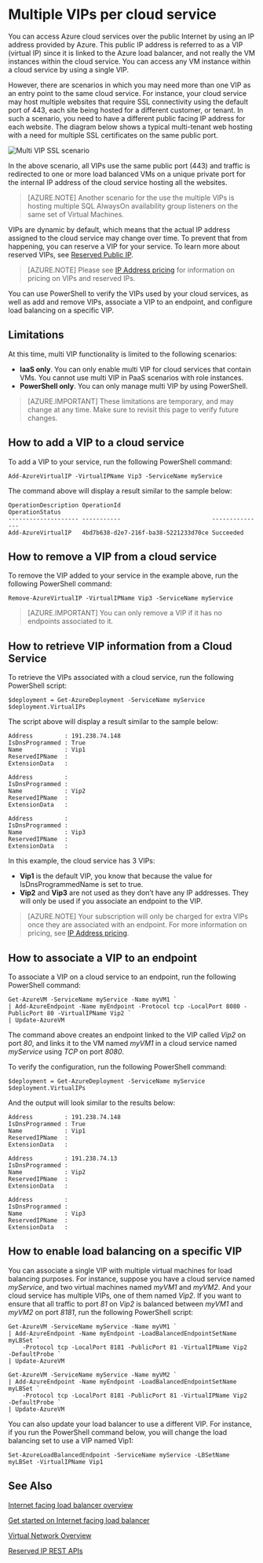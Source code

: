 <properties
   pageTitle="Mutiple VIPs per cloud service"
   description="Overview of multiVIP and how to set multiple VIPs on a cloud service"
   services="load-balancer"
   documentationCenter="na"
   authors="sdwheeler"
   manager="carmonm"
   editor="tysonn" />
<tags
   ms.service="load-balancer"
   ms.devlang="na"
   ms.topic="article"
   ms.tgt_pltfrm="na"
   ms.workload="infrastructure-services"
   ms.date="08/25/2016"
   ms.author="sewhee" />

# Multiple VIPs per cloud service

You can access Azure cloud services over the public Internet by using an IP address provided by Azure. This public IP address is referred to as a VIP (virtual IP) since it is linked to the Azure load balancer, and not really the VM instances within the cloud service. You can access any VM instance within a cloud service by using a single VIP.

However, there are scenarios in which you may need more than one VIP as an entry point to the same cloud service. For instance, your cloud service may host multiple websites that require SSL connectivity using the default port of 443, each site being hosted for a different customer, or tenant. In such a scenario, you need to have a different public facing IP address for each website. The diagram below shows a typical multi-tenant web hosting with a need for multiple SSL certificates on the same public port.

![Multi VIP SSL scenario](./media/load-balancer-multivip/Figure1.png)

In the above scenario, all VIPs use the same public port (443) and traffic is redirected to one or more load balanced VMs on a unique private port for the internal IP address of the cloud service hosting all the websites.

>[AZURE.NOTE] Another scenario for the use the multiple VIPs is hosting multiple SQL AlwaysOn availability group listeners on the same set of Virtual Machines.

VIPs are dynamic by default, which means that the actual IP address assigned to the cloud service may change over time. To prevent that from happening, you can reserve a VIP for your service. To learn more about reserved VIPs, see [Reserved Public IP](../virtual-network/virtual-networks-reserved-public-ip.md).

>[AZURE.NOTE] Please see [IP Address pricing](https://azure.microsoft.com/pricing/details/ip-addresses/) for information on pricing on VIPs and reserved IPs.

You can use PowerShell to verify the VIPs used by your cloud services, as well as add and remove VIPs, associate a VIP to an endpoint, and configure load balancing on a specific VIP.

## Limitations

At this time, multi VIP functionality is limited to the following scenarios:

- **IaaS only**. You can only enable multi VIP for cloud services that contain VMs. You cannot use multi VIP in PaaS scenarios with role instances.
- **PowerShell only**. You can only manage multi VIP by using PowerShell.

>[AZURE.IMPORTANT] These limitations are temporary, and may change at any time. Make sure to revisit this page to verify future changes.


## How to add a VIP to a cloud service

To add a VIP to your service, run the following PowerShell command:

    Add-AzureVirtualIP -VirtualIPName Vip3 -ServiceName myService

The command above will display a result similar to the sample below:

    OperationDescription OperationId                          OperationStatus
    -------------------- -----------                          ---------------
    Add-AzureVirtualIP   4bd7b638-d2e7-216f-ba38-5221233d70ce Succeeded

## How to remove a VIP from a cloud service

To remove the VIP added to your service in the example above, run the following PowerShell command:

    Remove-AzureVirtualIP -VirtualIPName Vip3 -ServiceName myService

>[AZURE.IMPORTANT] You can only remove a VIP if it has no endpoints associated to it.

## How to retrieve VIP information from a Cloud Service

To retrieve the VIPs associated with a cloud service, run the following PowerShell script:

    $deployment = Get-AzureDeployment -ServiceName myService
    $deployment.VirtualIPs

The script above will display a result similar to the sample below:

    Address         : 191.238.74.148
    IsDnsProgrammed : True
    Name            : Vip1
    ReservedIPName  :
    ExtensionData   :

    Address         :
    IsDnsProgrammed :
    Name            : Vip2
    ReservedIPName  :
    ExtensionData   :

    Address         :
    IsDnsProgrammed :
    Name            : Vip3
    ReservedIPName  :
    ExtensionData   :

In this example, the cloud service has 3 VIPs:

- **Vip1** is the default VIP, you know that because the value for IsDnsProgrammedName is set to true.
- **Vip2** and **Vip3** are not used as they don’t have any IP addresses. They will only be used if you associate an endpoint to the VIP.

>[AZURE.NOTE] Your subscription will only be charged for extra VIPs once they are associated with an endpoint. For more information on pricing, see [IP Address pricing](https://azure.microsoft.com/pricing/details/ip-addresses/).

## How to associate a VIP to an endpoint

To associate a VIP on a cloud service to an endpoint, run the following PowerShell command:

    Get-AzureVM -ServiceName myService -Name myVM1 `
    | Add-AzureEndpoint -Name myEndpoint -Protocol tcp -LocalPort 8080 -PublicPort 80 -VirtualIPName Vip2 `
    | Update-AzureVM

The command above creates an endpoint linked to the VIP called *Vip2* on port *80*, and links it to the VM named *myVM1* in a cloud service named *myService* using *TCP* on port *8080*.

To verify the configuration, run the following PowerShell command:

    $deployment = Get-AzureDeployment -ServiceName myService
    $deployment.VirtualIPs

And the output will look similar to the results below:

    Address         : 191.238.74.148
    IsDnsProgrammed : True
    Name            : Vip1
    ReservedIPName  :
    ExtensionData   :

    Address         : 191.238.74.13
    IsDnsProgrammed :
    Name            : Vip2
    ReservedIPName  :
    ExtensionData   :

    Address         :
    IsDnsProgrammed :
    Name            : Vip3
    ReservedIPName  :
    ExtensionData   :

## How to enable load balancing on a specific VIP

You can associate a single VIP with multiple virtual machines for load balancing purposes. For instance, suppose you have a cloud service named *myService*, and two virtual machines named *myVM1* and *myVM2*. And your cloud service has multiple VIPs, one of them named *Vip2*. If you want to ensure that all traffic to port *81* on *Vip2* is balanced between *myVM1* and *myVM2* on port *8181*, run the following PowerShell script:

    Get-AzureVM -ServiceName myService -Name myVM1 `
    | Add-AzureEndpoint -Name myEndpoint -LoadBalancedEndpointSetName myLBSet `
        -Protocol tcp -LocalPort 8181 -PublicPort 81 -VirtualIPName Vip2  -DefaultProbe `
    | Update-AzureVM

    Get-AzureVM -ServiceName myService -Name myVM2 `
    | Add-AzureEndpoint -Name myEndpoint -LoadBalancedEndpointSetName myLBSet `
        -Protocol tcp -LocalPort 8181 -PublicPort 81 -VirtualIPName Vip2  -DefaultProbe `
    | Update-AzureVM

You can also update your load balancer to use a different VIP. For instance, if you run the PowerShell command below, you will change the load balancing set to use a VIP named Vip1:

    Set-AzureLoadBalancedEndpoint -ServiceName myService -LBSetName myLBSet -VirtualIPName Vip1

## See Also

[Internet facing load balancer overview](load-balancer-internet-overview.md)

[Get started on Internet facing load balancer](load-balancer-get-started-internet-arm-ps.md)

[Virtual Network Overview](../virtual-network/virtual-networks-overview.md)

[Reserved IP REST APIs](https://msdn.microsoft.com/library/azure/dn722420.aspx)

